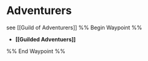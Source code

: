 # Adventurers
see [[Guild of Adventurers]]
%% Begin Waypoint %%
- **[[Guilded Adventuers]]**

%% End Waypoint %%
